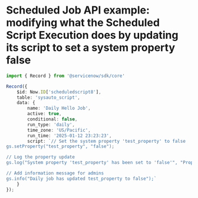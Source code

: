 # Scheduled Job API example: modifying what the Scheduled Script Execution does by updating its script to set a system property false

```typescript
import { Record } from '@servicenow/sdk/core'

Record({
	$id: Now.ID['scheduledscript8'],
	table: 'sysauto_script',
	data: {
		name: 'Daily Hello Job',
		active: true,
		conditional: false,
		run_type: 'daily',
		time_zone: 'US/Pacific',
		run_time: '2025-01-12 23:23:23',
		script: `// Set the system property 'test_property' to false
gs.setProperty("test_property", "false");

// Log the property update
gs.log("System property 'test_property' has been set to 'false'", "PropertyUpdate");

// Add information message for admins
gs.info("Daily job has updated test_property to false");`
	}
});
```